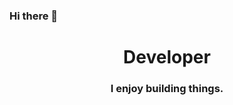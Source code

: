 ### Hi there 👋

<h1 align="center">Developer</h1>
<h3 align="center">I enjoy building things.</h3>

